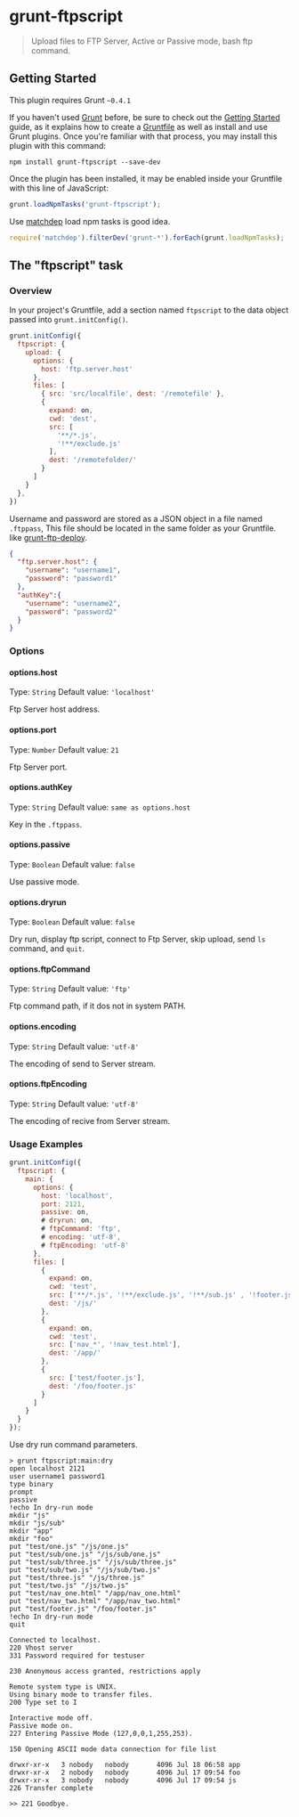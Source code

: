 # grunt-ftpscript

> Upload files to FTP Server, Active or Passive mode, bash ftp command.

## Getting Started
This plugin requires Grunt `~0.4.1`

If you haven't used [Grunt](http://gruntjs.com/) before, be sure to check out the [Getting Started](http://gruntjs.com/getting-started) guide, as it explains how to create a [Gruntfile](http://gruntjs.com/sample-gruntfile) as well as install and use Grunt plugins. Once you're familiar with that process, you may install this plugin with this command:

```shell
npm install grunt-ftpscript --save-dev
```

Once the plugin has been installed, it may be enabled inside your Gruntfile with this line of JavaScript:

```js
grunt.loadNpmTasks('grunt-ftpscript');
```

Use [matchdep](https://github.com/tkellen/node-matchdep) load npm tasks is good idea.

```js
require('matchdep').filterDev('grunt-*').forEach(grunt.loadNpmTasks);
```

## The "ftpscript" task

### Overview
In your project's Gruntfile, add a section named `ftpscript` to the data object passed into `grunt.initConfig()`.

```js
grunt.initConfig({
  ftpscript: {
    upload: {
      options: {
        host: 'ftp.server.host'
      },
      files: [
        { src: 'src/localfile', dest: '/remotefile' },
        {
          expand: on,
          cwd: 'dest',
          src: [
            '**/*.js',
            '!**/exclude.js'
          ],
          dest: '/remotefolder/'
        }
      ]
    }
  },
})
```

Username and password are stored as a JSON object in a file named `.ftppass`, This file should be located in the same folder as your Gruntfile. like [grunt-ftp-deploy](https://github.com/zonak/grunt-ftp-deploy).

```json
{
  "ftp.server.host": {
    "username": "username1",
    "password": "password1"
  },
  "authKey":{
    "username": "username2",
    "password": "password2"
  }
}
```


### Options

#### options.host
Type: `String`
Default value: `'localhost'`

Ftp Server host address.

#### options.port
Type: `Number`
Default value: `21`

Ftp Server port.

#### options.authKey
Type: `String`
Default value: `same as options.host`

Key in the `.ftppass`.

#### options.passive
Type: `Boolean`
Default value: `false`

Use passive mode.

#### options.dryrun
Type: `Boolean`
Default value: `false`

Dry run, display ftp script, connect to Ftp Server, skip upload, send `ls` command, and `quit`.

#### options.ftpCommand
Type: `String`
Default value: `'ftp'`

Ftp command path, if it dos not in system PATH.

#### options.encoding
Type: `String`
Default value: `'utf-8'`

The encoding of send to Server stream.

#### options.ftpEncoding
Type: `String`
Default value: `'utf-8'`

The encoding of recive from Server stream.


### Usage Examples

```js
grunt.initConfig({
  ftpscript: {
    main: {
      options: {
        host: 'localhost',
        port: 2121,
        passive: on,
        # dryrun: on,
        # ftpCommand: 'ftp',
        # encoding: 'utf-8',
        # ftpEncoding: 'utf-8'
      },
      files: [
        {
          expand: on,
          cwd: 'test',
          src: ['**/*.js', '!**/exclude.js', '!**/sub.js' , '!footer.js'],
          dest: '/js/'
        },
        {
          expand: on,
          cwd: 'test',
          src: ['nav_*', '!nav_test.html'],
          dest: '/app/'
        },
        {
          src: ['test/footer.js'],
          dest: '/foo/footer.js'
        }
      ]
    }
  }
});
```

Use dry run command parameters.

```
> grunt ftpscript:main:dry
open localhost 2121
user username1 password1
type binary
prompt
passive
!echo In dry-run mode
mkdir "js"
mkdir "js/sub"
mkdir "app"
mkdir "foo"
put "test/one.js" "/js/one.js"
put "test/sub/one.js" "/js/sub/one.js"
put "test/sub/three.js" "/js/sub/three.js"
put "test/sub/two.js" "/js/sub/two.js"
put "test/three.js" "/js/three.js"
put "test/two.js" "/js/two.js"
put "test/nav_one.html" "/app/nav_one.html"
put "test/nav_two.html" "/app/nav_two.html"
put "test/footer.js" "/foo/footer.js"
!echo In dry-run mode
quit

Connected to localhost.
220 Vhost server
331 Password required for testuser

230 Anonymous access granted, restrictions apply

Remote system type is UNIX.
Using binary mode to transfer files.
200 Type set to I

Interactive mode off.
Passive mode on.
227 Entering Passive Mode (127,0,0,1,255,253).

150 Opening ASCII mode data connection for file list

drwxr-xr-x   3 nobody   nobody       4096 Jul 18 06:58 app
drwxr-xr-x   2 nobody   nobody       4096 Jul 17 09:54 foo
drwxr-xr-x   3 nobody   nobody       4096 Jul 17 09:54 js
226 Transfer complete

>> 221 Goodbye.

```

